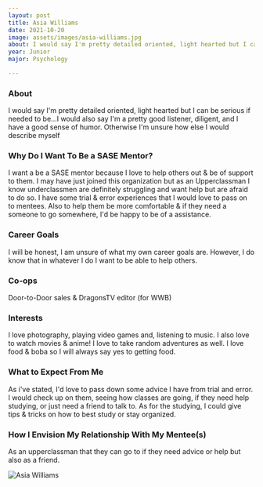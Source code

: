 ```yaml
---
layout: post
title: Asia Williams 
date: 2021-10-20
image: assets/images/asia-williams.jpg
about: I would say I'm pretty detailed oriented, light hearted but I can be serious if needed to be...I would also say I'm a pretty good listener, diligent, and I have a good sense of humor. Otherwise I'm unsure how else I would describe myself 
year: Junior
major: Psychology

---
```


### About

I would say I'm pretty detailed oriented, light hearted but I can be serious if needed to be...I would also say I'm a pretty good listener, diligent, and I have a good sense of humor. Otherwise I'm unsure how else I would describe myself 

### Why Do I Want To Be a SASE Mentor?

I want a be a SASE mentor because I love to help others out & be of support to them. I may have just joined this organization but as an Upperclassman I know underclassmen are definitely struggling and want help but are afraid to do so. I have some trial & error experiences that I would love to pass on to mentees. Also to help them be more comfortable & if they need a someone to go somewhere, I'd be happy to be of a assistance.

### Career Goals

I will be honest, I am unsure of what my own career goals are. However, I do know that in whatever I do I want to be able to help others. 

### Co-ops

Door-to-Door sales & DragonsTV editor (for WWB)

### Interests

I love photography, playing video games and, listening to music. I also love to watch movies & anime! I love to take random adventures as well. I love food & boba so I will always say yes to getting food.

### What to Expect From Me

As i've stated, I'd love to pass down some advice I have from trial and error. I would check up on them, seeing how classes are going, if they need help studying, or just need a friend to talk to. As for the studying, I could give tips & tricks on how to best study or stay organized.

### How I Envision My Relationship With My Mentee(s) 

As an upperclassman that they can go to if they need advice or help but also as a friend. 

<div class="text-center my-5">
    <img src="{ https://sase-drexel.github.io/mentorship-2021/assets/images/asia-williams.jpg | absolute_url }" alt="Asia Williams" class="rounded post-img" />
</div>
